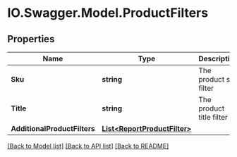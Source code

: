 # IO.Swagger.Model.ProductFilters
## Properties

Name | Type | Description | Notes
------------ | ------------- | ------------- | -------------
**Sku** | **string** | The product sku filter | [optional] 
**Title** | **string** | The product title filter | [optional] 
**AdditionalProductFilters** | [**List&lt;ReportProductFilter&gt;**](ReportProductFilter.md) |  | [optional] 

[[Back to Model list]](../README.md#documentation-for-models) [[Back to API list]](../README.md#documentation-for-api-endpoints) [[Back to README]](../README.md)

